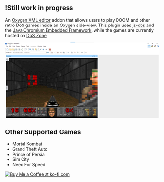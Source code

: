 
!Still work in progress
---
An [Oxygen XML editor](https://www.oxygenxml.com/) addon that allows users to play DOOM and other retro DoS games inside an Oxygen side-view.
This plugin uses [js-dos](https://github.com/caiiiycuk/js-dos) and the [Java Chromium Embedded Framework](https://github.com/chromiumembedded/java-cef), while the games are currently hosted on [DoS Zone](https://dos.zone/).

![DOOM](doc/doomss.png)
## Other Supported Games

- Mortal Kombat
- Grand Theft Auto
- Prince of Persia
- Sim City
- Need For Speed
  
<div/>
<a href='https://ko-fi.com/Y8Y1OAV70' target='_blank'><img height='36' style='border:0px;height:36px;' src='https://storage.ko-fi.com/cdn/kofi4.png?v=3' border='0' alt='Buy Me a Coffee at ko-fi.com' /></a>

